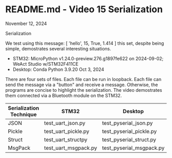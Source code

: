 # README.md - Video 15 Serialization

November 12, 2024

Serialization

We test using this message: [ 'hello', 15, True, 1.414 ]
this set, despite being simple, demostrates several interesting situations.

- STM32: MicroPython v1.24.0-preview.276.g1897fe622 on 2024-09-02; WeAct Studio w/STM32F411CE
- Desktop: Conda Python 3.9.20 Oct 3, 2024

There are four sets of files.  Each file can be run in loopback.
Each file can send the message via a "button" and receive a message.
Otherwise, the programs are concise to highlight the serialization. 
The video demostrates them connected via a Bluetooth module on the STM32.

Serialization Technique |      STM32           |     Desktop              |
|-----------------------|----------------------|--------------------------|
| JSON                  | test_uart_json.py    | test_pyserial_json.py    |
| Pickle                | test_uart_pickle.py  | test_pyserial_pickle.py  |
| Struct                | test_uart_structpy   | test_pyserial_struct.py  |
| MsgPack               | test_uart_msgpack.py | test_pyserial_msgpack.py |


